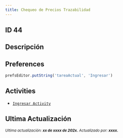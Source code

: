 ```yaml
---
title: Chequeo de Precios Trazabilidad
---
```


## ID 44

## Descripción

## Preferences

```js
prefsEditor.putString('tareaActual', 'Ingresar')
```

## Activities

- [```Ingresar Activity```]()

## Ultima Actualización

<div class='ultima-actualizacion'>
  <small>
    <i>
      Ultima actualización:
      <b> xx de xxxx de 202x.</b>
    </i>
  </small>

  <small>
    <i>
      Actualizado por:
      <b> xxxx.</b>
    </i>
  </small>
</div>